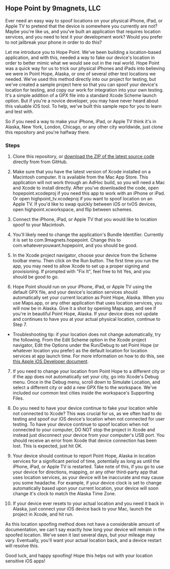 ## Hope Point by 9magnets, LLC

Ever need an easy way to spoof locations on your physical iPhone, iPad, or Apple TV to pretend that the device is somewhere you currently are not? Maybe you're like us, and you've built an application that requires location services, and you need to test it your development work? Would you prefer to not jailbreak your phone in order to do this?

Let me introduce you to Hope Point. We've been building a location-based application, and with this, needed a way to fake our device's location in order to better mimic what we would see out in the real world. Hope Point was a quick way for us to trick our physical iPhones and iPads into believing we were in Point Hope, Alaska, or one of several other test locations we needed. We've used this method directly into our project for testing, but we've created a sample project here so that you can spoof your device's location for testing, and copy our work for integration into your own testing. It's a simple addition of a GPX file into a standard Xcode Scheme launch option. But if you're a novice developer, you may have never heard about this valuable iOS tool. To help, we've built this sample repo for you to learn and test with.

So if you need a way to make your iPhone, iPad, or Apple TV think it's in Alaska, New York, London, Chicago, or any other city worldwide, just clone this repository and you're halfway there.

### Steps 

1) Clone this repository, or [download the ZIP of the latest source code](https://github.com/9magnets/HopePoint/archive/master.zip) directly from from GitHub.

2) Make sure that you have the latest version of Xcode installed on a Macintosh computer. It is available from the Mac App Store. This application will not work through an AdHoc build, so you will need a Mac and Xcode to install directly. After you've downloaded the code, open hopepoint.xcodeproj if you need this app to work with an iPhone or iPad. Or open highpoint_tv.xcodeproj if you want to spoof location on an Apple TV. If you'd like to swap quickly between iOS or tvOS devices, open highpoint.xcworkspace, and flip between schemes.

3) Connect the iPhone, iPad, or Apple TV that you would like to location spoof to your Macintosh. 

4) You'll likely need to change the application's Bundle Identifier. Currently it is set to com.9magnets.hopepoint. Change this to com.whateveryouwant.hopepoint, and you should be good.

5) In the Xcode project navigator, choose your device from the Scheme toolbar menu. Then click on the Run button. The first time you run the app, you may need to allow Xcode to set up a proper signing and provisioning. If prompted with "Fix It", feel free to hit Yes, and you should be good to go. 

6) Hope Point should run on your iPhone, iPad, or Apple TV using the default GPX file, and your device's location services should automatically set your current location as Point Hope, Alaska. When you use Maps.app, or any other application that uses location services, you will now be in Alaska. Give it a shot by opening Maps.app, and see if you're in beautiful Point Hope, Alaska. If your device does not update and continues to have you at your actual physical location, continue to Step 7.
  
  * Troubleshooting tip: if your location does not change automatically, try the following. From the Edit Scheme option in the Xcode project navigator, Edit the Options under the Run/Debug to set Point Hope (or whatever location you prefer) as the default location for location services at app launch time. For more information on how to do this, see [this Apple iOS Developer document](https://developer.apple.com/library/ios/recipes/xcode_help-scheme_editor/Articles/simulating_location_on_run.html#//apple_ref/doc/uid/TP40010402-CH10).

7) If you need to change your location from Point Hope to a different city or if the app does not automatically set your city, go into Xcode's Debug menu. Once in the Debug menu, scroll down to Simulate Location, and select a different city or add a new GPX file to the workspace. We've included our common test cities inside the workspace's Supporting Files. 

8) Do you need to have your device continue to fake your location while not connected to Xcode? This was crucial for us, as we often had to do testing and spoof our iOS device's location when not connected for user testing. To have your device continue to spoof location when not connected to your computer, DO NOT stop the project in Xcode and instead just disconnect your device from your computer's USB port. You should receive an error from Xcode that device connection has been lost. This is expected, just hit OK.

9) Your device should continue to report Point Hope, Alaska in location services for a significant period of time, potentially as long as until the iPhone, iPad, or Apple TV is restarted. Take note of this, if you go to use your device for directions, mapping, or any other third-party app that uses location services, as your device will be inaccurate and may cause you some headache. For example, if your device clock is set to change automatically based upon your current location, your device will soon change it's clock to match the Alaska Time Zone.

10) If your device ever resets to your actual location and you need it back in Alaska, just connect your iOS device back to your Mac, launch the project in Xcode, and hit run.

As this location spoofing method does not have a considerable amount of documentation, we can't say exactly how long your device will remain in the spoofed location. We've seen it last several days, but your mileage may vary. Eventually, you'll want your actual location back, and a device restart will resolve this.

Good luck, and happy spoofing! Hope this helps out with your location sensitive iOS apps!